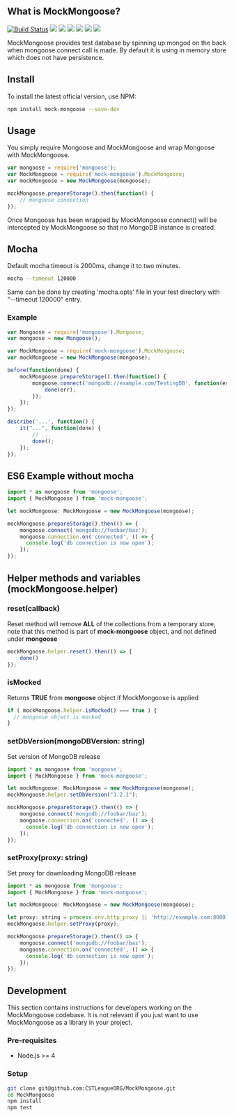 ## What is MockMongoose?

[![Build Status](https://travis-ci.org/CSTLeagueORG/MockMongoose.svg?branch=master)](https://travis-ci.org/CSTLeagueORG/MockMongoose)
[![](https://img.shields.io/david/CSTLeagueORG/MockMongoose.svg)](https://www.npmjs.com/package/mock-mongoose)
[![](https://img.shields.io/github/license/CSTLeagueORG/MockMongoose.svg)](https://github.com/CSTLeagueORG/MockMongoose/blob/master/LICENSE)
[![](https://img.shields.io/npm/v/mock-mongoose/latest.svg)](https://www.npmjs.com/package/mock-mongoose)
[![](https://img.shields.io/npm/v/mock-mongoose/beta.svg)](https://www.npmjs.com/package/mock-mongoose)
[![](https://img.shields.io/github/release-date/CSTLeagueORG/MockMongoose.svg)](https://github.com/CSTLeagueORG/MockMongoose/releases)
[![](https://img.shields.io/github/contributors/CSTLeagueORG/MockMongoose.svg)](https://github.com/CSTLeagueORG/MockMongoose/graphs/contributors)

MockMongoose provides test database by spinning up mongod on the back when mongoose.connect call is made. By default it is using in memory store which does not have persistence.

## Install
To install the latest official version, use NPM:

```bash
npm install mock-mongoose --save-dev
```

## Usage
You simply require Mongoose and MockMongoose and wrap Mongoose with MockMongoose.

```javascript
var mongoose = require('mongoose');
var MockMongoose = require('mock-mongoose').MockMongoose;
var mockMongoose = new MockMongoose(mongoose);

mockMongoose.prepareStorage().then(function() {
	// mongoose connection		
});
```

Once Mongoose has been wrapped by MockMongoose connect() will be intercepted by MockMongoose so that no MongoDB instance is created.

## Mocha

Default mocha timeout is 2000ms, change it to two minutes.

```bash
mocha --timeout 120000
```

Same can be done by creating 'mocha.opts' file in your test directory with "--timeout 120000" entry.

### Example

```javascript
var Mongoose = require('mongoose').Mongoose;
var mongoose = new Mongoose();

var MockMongoose = require('mock-mongoose').MockMongoose;
var mockMongoose = new MockMongoose(mongoose);

before(function(done) {
	mockMongoose.prepareStorage().then(function() {
		mongoose.connect('mongodb://example.com/TestingDB', function(err) {
			done(err);
		});
	});
});

describe('...', function() {
	it("...", function(done) {
		// ...
		done();
	});
});
```

## ES6 Example without mocha

```javascript
import * as mongoose from 'mongoose';
import { MockMongoose } from 'mock-mongoose';

let mockMongoose: MockMongoose = new MockMongoose(mongoose);

mockMongoose.prepareStorage().then(() => {
	mongoose.connect('mongodb://foobar/baz');
	mongoose.connection.on('connected', () => {  
	  console.log('db connection is now open');
	}); 
});
```

## Helper methods and variables (mockMongoose.helper)

### reset(callback)
Reset method will remove **ALL** of the collections from a temporary store,
note that this method is part of **mock-mongoose** object, and not defined under
**mongoose**

```javascript
mockMongoose.helper.reset().then(() => {
	done()
});
```

### isMocked
Returns **TRUE** from **mongoose** object if MockMongoose is applied

```javascript
if ( mockMongoose.helper.isMocked() === true ) {
  // mongoose object is mocked
}
```

### setDbVersion(mongoDBVersion: string)
Set version of MongoDB release

```javascript
import * as mongoose from 'mongoose';
import { MockMongoose } from 'mock-mongoose';

let mockMongoose: MockMongoose = new MockMongoose(mongoose);
mockMongoose.helper.setDbVersion("3.2.1");

mockMongoose.prepareStorage().then(() => {
	mongoose.connect('mongodb://foobar/baz');
	mongoose.connection.on('connected', () => {  
	  console.log('db connection is now open');
	}); 
});
```

### setProxy(proxy: string)
Set proxy for downloading MongoDB release

```javascript
import * as mongoose from 'mongoose';
import { MockMongoose } from 'mock-mongoose';

let mockMongoose: MockMongoose = new MockMongoose(mongoose);

let proxy: string = process.env.http_proxy || 'http://example.com:8080';
mockMongoose.helper.setProxy(proxy);

mockMongoose.prepareStorage().then(() => {
	mongoose.connect('mongodb://foobar/baz');
	mongoose.connection.on('connected', () => {  
	  console.log('db connection is now open');
	}); 
});
```

## Development

This section contains instructions for developers working on the MockMongoose codebase.
It is not relevant if you just want to use MockMongoose as a library in your project.

### Pre-requisites

* Node.js >= 4

### Setup

```bash
git clone git@github.com:CSTLeagueORG/MockMongoose.git
cd MockMongoose
npm install
npm test
```